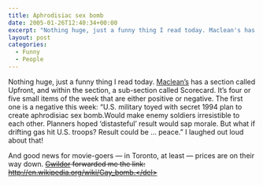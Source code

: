 ```yaml
---
title: Aphrodisiac sex bomb
date: 2005-01-26T12:40:34+00:00
excerpt: "Nothing huge, just a funny thing I read today. Maclean's has a section called Upfront, and within the section, a"
layout: post
categories:
  - Funny
  - People
---
```

Nothing huge, just a funny thing I read today. [Maclean&#8217;s](http://www.macleans.ca/) has a section called Upfront, and within the section, a sub-section called Scorecard. It&#8217;s four or five small items of the week that are either positive or negative. The first one is a negative this week: &#8220;U.S. military toyed with secret 1994 plan to create aphrodisiac sex bomb.Would make enemy soldiers irresistible to each other. Planners hoped &#8216;distasteful&#8217; result would sap morale. But what if drifting gas hit U.S. troops? Result could be &#8230; peace.&#8221; I laughed out loud about that!

And good news for movie-goers — in Toronto, at least — prices are on their way down. <del><a href="http://gwild0r.tumblr.com/">Gwildor</a> forwarded me the link: http://en.wikipedia.org/wiki/Gay_bomb.</del>